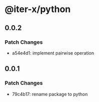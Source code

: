# @iter-x/python

## 0.0.2

### Patch Changes

- a54e4d1: implement pairwise operation

## 0.0.1

### Patch Changes

- 79c4b17: rename package to python
